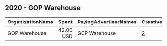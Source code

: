 ## 2020 - GOP Warehouse 
|OrganizationName|Spent|PayingAdvertiserNames|CreativeUrls|Impressions|Genders|AgeBrackets|CountryCodes|BillingAddresses|CandidateBallotInformation|
|:---|---:|:---|:---|---:|:---|:---|:---|:---|:---|
|GOP Warehouse|42.00 USD|GOP Warehouse|[2](https://www.snap.com/political-ads/asset/e71c35ed4078c3d33da28c4bd8853e11a2f9f11de2954d325aeb20ef9454bc49?mediaType=mp4)|8,165||25+|united states|"6202 Wilbur Avenue,Tarzana,91335,US"|Donald Trump|
